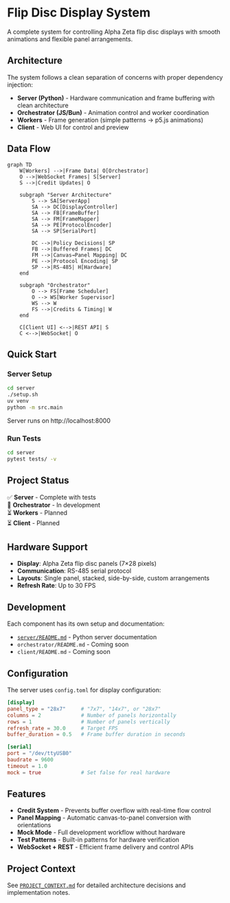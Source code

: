 # Flip Disc Display System

A complete system for controlling Alpha Zeta flip disc displays with smooth animations and flexible panel arrangements.

## Architecture

The system follows a clean separation of concerns with proper dependency injection:

- **Server (Python)** - Hardware communication and frame buffering with clean architecture
- **Orchestrator (JS/Bun)** - Animation control and worker coordination  
- **Workers** - Frame generation (simple patterns → p5.js animations)
- **Client** - Web UI for control and preview

## Data Flow

```mermaid
graph TD
    W[Workers] -->|Frame Data| O[Orchestrator]
    O -->|WebSocket Frames| S[Server]
    S -->|Credit Updates| O
    
    subgraph "Server Architecture"
        S --> SA[ServerApp]
        SA --> DC[DisplayController]
        SA --> FB[FrameBuffer]
        SA --> FM[FrameMapper]
        SA --> PE[ProtocolEncoder]
        SA --> SP[SerialPort]
        
        DC -->|Policy Decisions| SP
        FB -->|Buffered Frames| DC
        FM -->|Canvas→Panel Mapping| DC
        PE -->|Protocol Encoding| SP
        SP -->|RS-485| H[Hardware]
    end
    
    subgraph "Orchestrator"
        O --> FS[Frame Scheduler]
        O --> WS[Worker Supervisor]
        WS --> W
        FS -->|Credits & Timing| W
    end
    
    C[Client UI] <-->|REST API| S
    C <-->|WebSocket| O
```

## Quick Start

### Server Setup
```bash
cd server
./setup.sh
uv venv
python -m src.main
```

Server runs on http://localhost:8000

### Run Tests
```bash
cd server
pytest tests/ -v
```

## Project Status

✅ **Server** - Complete with tests  
🚧 **Orchestrator** - In development  
⏳ **Workers** - Planned  
⏳ **Client** - Planned  

## Hardware Support

- **Display**: Alpha Zeta flip disc panels (7×28 pixels)
- **Communication**: RS-485 serial protocol
- **Layouts**: Single panel, stacked, side-by-side, custom arrangements
- **Refresh Rate**: Up to 30 FPS

## Development

Each component has its own setup and documentation:

- [`server/README.md`](server/README.md) - Python server documentation
- `orchestrator/README.md` - Coming soon
- `client/README.md` - Coming soon

## Configuration

The server uses `config.toml` for display configuration:

```toml
[display]
panel_type = "28x7"     # "7x7", "14x7", or "28x7"
columns = 2             # Number of panels horizontally
rows = 1                # Number of panels vertically
refresh_rate = 30.0     # Target FPS
buffer_duration = 0.5   # Frame buffer duration in seconds

[serial]
port = "/dev/ttyUSB0"
baudrate = 9600
timeout = 1.0
mock = true             # Set false for real hardware
```

## Features

- **Credit System** - Prevents buffer overflow with real-time flow control
- **Panel Mapping** - Automatic canvas-to-panel conversion with orientations
- **Mock Mode** - Full development workflow without hardware
- **Test Patterns** - Built-in patterns for hardware verification
- **WebSocket + REST** - Efficient frame delivery and control APIs

## Project Context

See [`PROJECT_CONTEXT.md`](PROJECT_CONTEXT.md) for detailed architecture decisions and implementation notes.